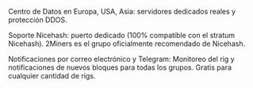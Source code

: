 Centro de Datos en Europa, USA, Asia: servidores dedicados reales y protección DDOS.

Soporte Nicehash: puerto dedicado (100% compatible con el stratum Nicehash). 2Miners es el grupo oficialmente recomendado de Nicehash.

Notificaciones por correo electrónico y Telegram: Monitoreo del rig y notificaciones de nuevos bloques para todas los grupos. Gratis para cualquier cantidad de rigs.
